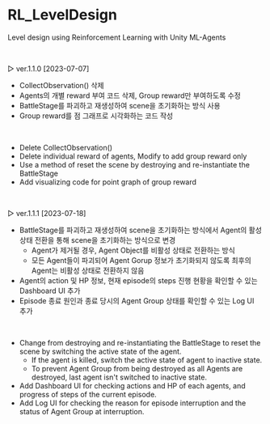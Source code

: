 # RL_LevelDesign
Level design using Reinforcement Learning with Unity ML-Agents

<br/>

▷ ver.1.1.0 [2023-07-07]
- CollectObservation() 삭제
- Agents의 개별 reward 부여 코드 삭제, Group reward만 부여하도록 수정
- BattleStage를 파괴하고 재생성하여 scene을 초기화하는 방식 사용
- Group reward를 점 그래프로 시각화하는 코드 작성

<br/>

- Delete CollectObservation()
- Delete individual reward of agents, Modify to add group reward only
- Use a method of reset the scene by destroying and re-instantiate the BattleStage
- Add visualizing code for point graph of group reward

<br/>

▷ ver.1.1.1 [2023-07-18]
- BattleStage를 파괴하고 재생성하여 scene을 초기화하는 방식에서 Agent의 활성 상태 전환을 통해 scene을 초기화하는 방식으로 변경
  - Agent가 제거될 경우, Agent Object를 비활성 상태로 전환하는 방식
  - 모든 Agent들이 파괴되어 Agent Gorup 정보가 초기화되지 않도록 최후의 Agent는 비활성 상태로 전환하지 않음
- Agent의 action 및 HP 정보, 현재 episode의 steps 진행 현황을 확인할 수 있는 Dashboard UI 추가
- Episode 종료 원인과 종료 당시의 Agent Group 상태를 확인할 수 있는 Log UI 추가

<br/>

- Change from destroying and re-instantiating the BattleStage to reset the scene by switching the active state of the agent.
  - If the agent is killed, switch the active state of agent to inactive state.
  - To prevent Agent Group from being destroyed as all Agents are destroyed, last agent isn't switched to inactive state.
- Add Dashboard UI for checking actions and HP of each agents, and progress of steps of the current episode.
- Add Log UI for checking the reason for episode interruption and the status of Agent Group at interruption.
